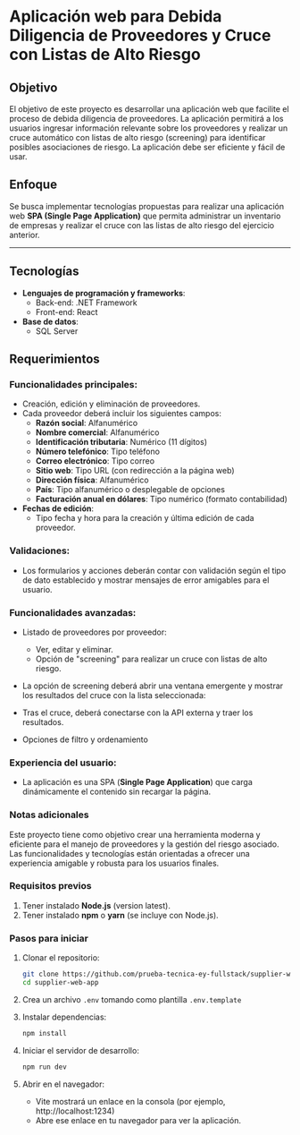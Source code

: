 # Aplicación web para Debida Diligencia de Proveedores y Cruce con Listas de Alto Riesgo

## Objetivo
El objetivo de este proyecto es desarrollar una aplicación web que facilite el proceso de debida diligencia de proveedores. La aplicación permitirá a los usuarios ingresar información relevante sobre los proveedores y realizar un cruce automático con listas de alto riesgo (screening) para identificar posibles asociaciones de riesgo. La aplicación debe ser eficiente y fácil de usar.

## Enfoque
Se busca implementar tecnologías propuestas para realizar una aplicación web **SPA (Single Page Application)** que permita administrar un inventario de empresas y realizar el cruce con las listas de alto riesgo del ejercicio anterior.

---

## Tecnologías
- **Lenguajes de programación y frameworks**:
  - Back-end: .NET Framework
  - Front-end: React
- **Base de datos**:
  - SQL Server

## Requerimientos
### Funcionalidades principales:
- Creación, edición y eliminación de proveedores.
- Cada proveedor deberá incluir los siguientes campos:
  - **Razón social**: Alfanumérico
  - **Nombre comercial**: Alfanumérico
  - **Identificación tributaria**: Numérico (11 dígitos)
  - **Número telefónico**: Tipo teléfono
  - **Correo electrónico**: Tipo correo
  - **Sitio web**: Tipo URL (con redirección a la página web)
  - **Dirección física**: Alfanumérico
  - **País**: Tipo alfanumérico o desplegable de opciones
  - **Facturación anual en dólares**: Tipo numérico (formato contabilidad)
- **Fechas de edición**:
  - Tipo fecha y hora para la creación y última edición de cada proveedor.

### Validaciones:
- Los formularios y acciones deberán contar con validación según el tipo de dato establecido y mostrar mensajes de error amigables para el usuario.

### Funcionalidades avanzadas:
- Listado de proveedores por proveedor:
  - Ver, editar y eliminar.
  - Opción de "screening" para realizar un cruce con listas de alto riesgo.
- La opción de screening deberá abrir una ventana emergente y mostrar los resultados del cruce con la lista seleccionada:
 - Tras el cruce, deberá conectarse con la API externa y traer los resultados.

- Opciones de filtro y ordenamiento

### Experiencia del usuario:
- La aplicación es una SPA (**Single Page Application**) que carga dinámicamente el contenido sin recargar la página.

### Notas adicionales
Este proyecto tiene como objetivo crear una herramienta moderna y eficiente para el manejo de proveedores y la gestión del riesgo asociado. Las funcionalidades y tecnologías están orientadas a ofrecer una experiencia amigable y robusta para los usuarios finales.

### Requisitos previos
1. Tener instalado **Node.js** (version latest).
2. Tener instalado **npm** o **yarn** (se incluye con Node.js).

### Pasos para iniciar
1. Clonar el repositorio:
   ```bash
   git clone https://github.com/prueba-tecnica-ey-fullstack/supplier-web-app
   cd supplier-web-app
   ```

2. Crea un archivo `.env` tomando como plantilla `.env.template`

2. Instalar dependencias:
   ```bash
   npm install
   ```

3. Iniciar el servidor de desarrollo:
   ```bash
   npm run dev
   ```

4. Abrir en el navegador:
   - Vite mostrará un enlace en la consola (por ejemplo, http://localhost:1234)
   - Abre ese enlace en tu navegador para ver la aplicación.